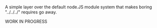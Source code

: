 A simple layer over the default node.JS module system that makes boring "../../../" requires go away.

WORK IN PROGRESS